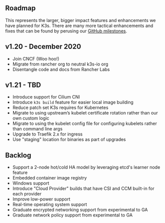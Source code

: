 Roadmap
---
This represents the larger, bigger impact features and enhancements we have planned for K3s. There are many more tactical enhancements and fixes that can be found by perusing our [GitHub milestones](https://github.com/rancher/k3s/milestones).


v1.20 - December 2020
---
- Join CNCF (Woo hoo!)
- Migrate from rancher org to neutral k3s-io org
- Disentangle code and docs from Rancher Labs

v1.21 - TBD
---
- Introduce support for Cilium CNI
- Introduce `k3s build` feature for easier local image building
- Reduce patch set K3s requires for Kubernetes
- Migrate to using upstream’s kubelet certificate rotation rather than our own custom logic
- Migrate to using the kubelet config file for configuring kubelets rather than command line args
- Upgrade to Traefik 2.x for ingress
- Use "staging" location for binaries as part of upgrades

Backlog
---
- Support a 2-node hot/cold HA model by leveraging etcd's learner node feature
- Embedded container image registry
- Windows support
- Introduce "Cloud Provider" builds that have CSI and CCM built-in for each provider
- Improve low-power support
- Real-time operating system support
- Graduate encrypted networking support from experimental to GA
- Graduate network policy support from experimental to GA

